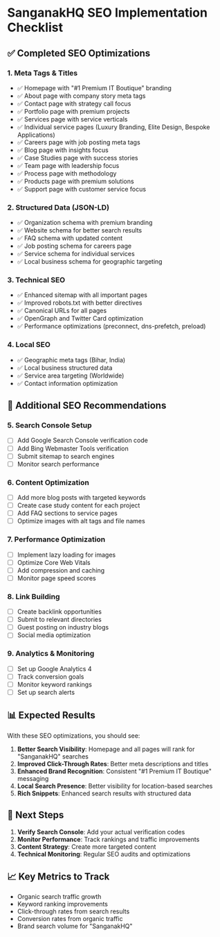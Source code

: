 # SanganakHQ SEO Implementation Checklist

## ✅ Completed SEO Optimizations

### 1. **Meta Tags & Titles**
- ✅ Homepage with "#1 Premium IT Boutique" branding
- ✅ About page with company story meta tags
- ✅ Contact page with strategy call focus
- ✅ Portfolio page with premium projects
- ✅ Services page with service verticals
- ✅ Individual service pages (Luxury Branding, Elite Design, Bespoke Applications)
- ✅ Careers page with job posting meta tags
- ✅ Blog page with insights focus
- ✅ Case Studies page with success stories
- ✅ Team page with leadership focus
- ✅ Process page with methodology
- ✅ Products page with premium solutions
- ✅ Support page with customer service focus

### 2. **Structured Data (JSON-LD)**
- ✅ Organization schema with premium branding
- ✅ Website schema for better search results
- ✅ FAQ schema with updated content
- ✅ Job posting schema for careers page
- ✅ Service schema for individual services
- ✅ Local business schema for geographic targeting

### 3. **Technical SEO**
- ✅ Enhanced sitemap with all important pages
- ✅ Improved robots.txt with better directives
- ✅ Canonical URLs for all pages
- ✅ OpenGraph and Twitter Card optimization
- ✅ Performance optimizations (preconnect, dns-prefetch, preload)

### 4. **Local SEO**
- ✅ Geographic meta tags (Bihar, India)
- ✅ Local business structured data
- ✅ Service area targeting (Worldwide)
- ✅ Contact information optimization

## 🚀 Additional SEO Recommendations

### 5. **Search Console Setup**
- [ ] Add Google Search Console verification code
- [ ] Add Bing Webmaster Tools verification
- [ ] Submit sitemap to search engines
- [ ] Monitor search performance

### 6. **Content Optimization**
- [ ] Add more blog posts with targeted keywords
- [ ] Create case study content for each project
- [ ] Add FAQ sections to service pages
- [ ] Optimize images with alt tags and file names

### 7. **Performance Optimization**
- [ ] Implement lazy loading for images
- [ ] Optimize Core Web Vitals
- [ ] Add compression and caching
- [ ] Monitor page speed scores

### 8. **Link Building**
- [ ] Create backlink opportunities
- [ ] Submit to relevant directories
- [ ] Guest posting on industry blogs
- [ ] Social media optimization

### 9. **Analytics & Monitoring**
- [ ] Set up Google Analytics 4
- [ ] Track conversion goals
- [ ] Monitor keyword rankings
- [ ] Set up search alerts

## 📊 Expected Results

With these SEO optimizations, you should see:

1. **Better Search Visibility**: Homepage and all pages will rank for "SanganakHQ" searches
2. **Improved Click-Through Rates**: Better meta descriptions and titles
3. **Enhanced Brand Recognition**: Consistent "#1 Premium IT Boutique" messaging
4. **Local Search Presence**: Better visibility for location-based searches
5. **Rich Snippets**: Enhanced search results with structured data

## 🔧 Next Steps

1. **Verify Search Console**: Add your actual verification codes
2. **Monitor Performance**: Track rankings and traffic improvements
3. **Content Strategy**: Create more targeted content
4. **Technical Monitoring**: Regular SEO audits and optimizations

## 📈 Key Metrics to Track

- Organic search traffic growth
- Keyword ranking improvements
- Click-through rates from search results
- Conversion rates from organic traffic
- Brand search volume for "SanganakHQ"
